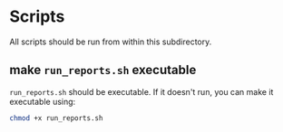 # Scripts

All scripts should be run from within this subdirectory.

## make `run_reports.sh` executable

`run_reports.sh` should be executable. If it doesn't run, you can make
it executable using:

```bash
chmod +x run_reports.sh
```
